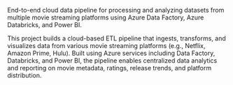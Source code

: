 End-to-end cloud data pipeline for processing and analyzing datasets from multiple movie streaming platforms using Azure Data Factory, Azure Databricks, and Power BI.

This project builds a cloud-based ETL pipeline that ingests, transforms, and visualizes data from various movie streaming platforms (e.g., Netflix, Amazon Prime, Hulu). Built using Azure services including Data Factory, Databricks, and Power BI, the pipeline enables centralized data analytics and reporting on movie metadata, ratings, release trends, and platform distribution.